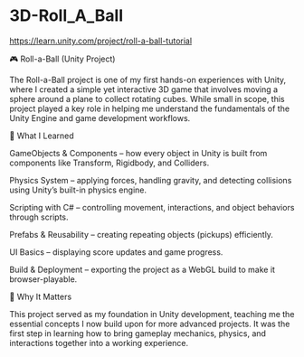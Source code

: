 # 3D-Roll_A_Ball
https://learn.unity.com/project/roll-a-ball-tutorial

🎮 Roll-a-Ball (Unity Project)

The Roll-a-Ball project is one of my first hands-on experiences with Unity, where I created a simple yet interactive 3D game that involves moving a sphere around a plane to collect rotating cubes. While small in scope, this project played a key role in helping me understand the fundamentals of the Unity Engine and game development workflows.

🔹 What I Learned

GameObjects & Components – how every object in Unity is built from components like Transform, Rigidbody, and Colliders.

Physics System – applying forces, handling gravity, and detecting collisions using Unity’s built-in physics engine.

Scripting with C# – controlling movement, interactions, and object behaviors through scripts.

Prefabs & Reusability – creating repeating objects (pickups) efficiently.

UI Basics – displaying score updates and game progress.

Build & Deployment – exporting the project as a WebGL build to make it browser-playable.

🔹 Why It Matters

This project served as my foundation in Unity development, teaching me the essential concepts I now build upon for more advanced projects. It was the first step in learning how to bring gameplay mechanics, physics, and interactions together into a working experience.
